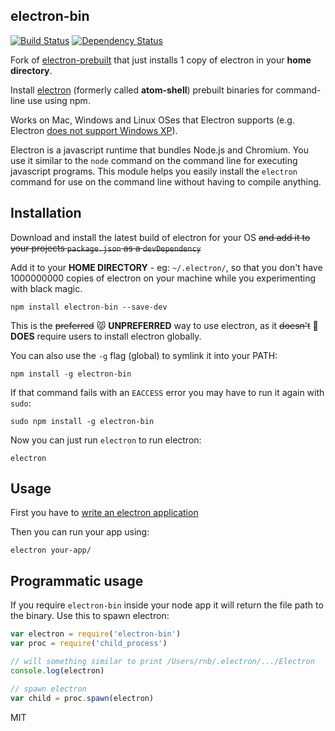 electron-bin
---

[![Build Status](https://img.shields.io/travis/RnbWd/electron-bin.svg?style=flat-square)](https://travis-ci.org/RnbWd/electron-bin)
[![Dependency Status](https://img.shields.io/david/RnbWd/electron-bin.svg?style=flat-square)](https://david-dm.org/RnbWd/electron-bin)

Fork of [electron-prebuilt](https://github.com/mafintosh/electron-prebuilt) that just installs 1 copy of electron in your **home directory**.

Install [electron](https://github.com/atom/electron) (formerly called **atom-shell**) prebuilt binaries for command-line use using npm.

Works on Mac, Windows and Linux OSes that Electron supports (e.g. Electron [does not support Windows XP](https://github.com/atom/electron/issues/691)).

Electron is a javascript runtime that bundles Node.js and Chromium. You use it similar to the `node` command on the command line for executing javascript programs. This module helps you easily install the `electron` command for use on the command line without having to compile anything.

## Installation

Download and install the latest build of electron for your OS ~~and add it to your projects `package.json` as a `devDependency`~~

Add it to your **HOME DIRECTORY** - eg: `~/.electron/`, so that you don't have 1000000000 copies of electron on your machine while you experimenting with black magic.

```
npm install electron-bin --save-dev
```

This is the ~~preferred~~ :pouting_cat: **UNPREFERRED**  way to use electron, as it ~~doesn't~~ :hear_no_evil: **DOES** require users to install electron globally.

You can also use the `-g` flag (global) to symlink it into your PATH:

```
npm install -g electron-bin
```

If that command fails with an `EACCESS` error you may have to run it again with `sudo`:

```
sudo npm install -g electron-bin
```

Now you can just run `electron` to run electron:

```
electron
```

## Usage

First you have to [write an electron application](https://github.com/atom/electron/blob/master/docs/tutorial/quick-start.md)

Then you can run your app using:

```
electron your-app/
```

## Programmatic usage

If you require `electron-bin` inside your node app it will return the file path to the binary.
Use this to spawn electron:

``` js
var electron = require('electron-bin')
var proc = require('child_process')

// will something similar to print /Users/rnb/.electron/.../Electron
console.log(electron)

// spawn electron
var child = proc.spawn(electron)
```

MIT
